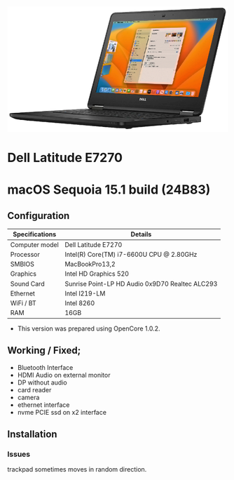 ![Dell Latitude E7270](https://github.com/toshinori8/Latitude-E7270-Opencore/blob/main/EFI/OC/Resources/Image/delle7270.png?raw=true)
# Dell Latitude E7270 

# macOS Sequoia 15.1 build (24B83)

## Configuration

| Specifications | Details                                          |
| ------------------- | ------------------------------------------- |
| Computer model      | Dell Latitude E7270      					|
| Processor           | Intel(R) Core(TM) i7-6600U CPU @ 2.80GHz    |
| SMBIOS              | MacBookPro13,2    |
| Graphics			  | Intel HD Graphics 520                		|
| Sound Card          | Sunrise Point-LP HD Audio 0x9D70  Realtec ALC293          |
| Ethernet		      | Intel I219-LM                      |
| WiFi / BT	          | Intel 8260                          	|
| RAM		          | 16GB                                     	|





- This version was prepared using OpenCore 1.0.2.



## Working / Fixed; 
- Bluetooth Interface
- HDMI Audio on external monitor 
- DP without audio
- card reader 
- camera 
- ethernet interface
- nvme PCIE ssd on x2 interface



## Installation

 




### Issues

trackpad sometimes moves in random direction. 